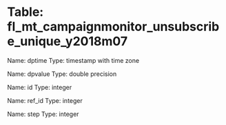 Table: fl_mt_campaignmonitor_unsubscribe_unique_y2018m07
========================================================

Name: dptime
Type: timestamp with time zone

Name: dpvalue
Type: double precision

Name: id
Type: integer

Name: ref_id
Type: integer

Name: step
Type: integer

